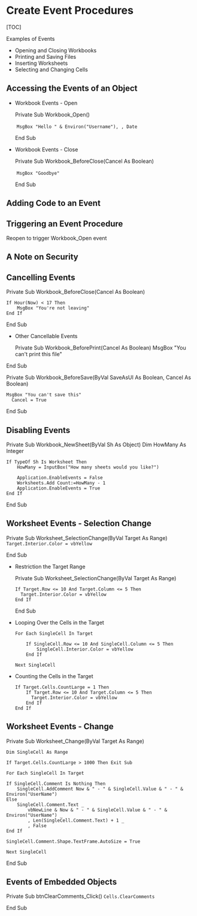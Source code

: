 # Create Event Procedures 

[TOC]

Examples of Events

- Opening and Closing Workbooks
- Printing and Saving Files
- Inserting Worksheets
- Selecting and Changing Cells

## Accessing the Events of an Object

- Workbook Events - Open

  Private Sub Workbook_Open()

  ​	`MsgBox "Hello " & Environ("Username"), , Date`

  End Sub

- Workbook Events - Close

  Private Sub Workbook_BeforeClose(Cancel As Boolean)

  ​	`MsgBox "Goodbye"`

  End Sub

  

## Adding Code to an Event



## Triggering an Event Procedure

Reopen to trigger Workbook_Open event

## A Note on Security



## Cancelling Events

Private Sub Workbook_BeforeClose(Cancel As Boolean)

    If Hour(Now) < 17 Then
        MsgBox "You're not leaving"
    End If

End Sub

- Other Cancellable Events

  Private Sub Workbook_BeforePrint(Cancel As Boolean)
      MsgBox "You can't print this file"
  
End Sub
  
Private Sub Workbook_BeforeSave(ByVal SaveAsUI As Boolean, Cancel As Boolean)
  
    MsgBox "You can't save this"
      Cancel = True
  
End Sub

## Disabling Events

Private Sub Workbook_NewSheet(ByVal Sh As Object)
    Dim HowMany As Integer
    
    If TypeOf Sh Is Worksheet Then
        HowMany = InputBox("How many sheets would you like?")
        
        Application.EnableEvents = False
        Worksheets.Add Count:=HowMany - 1
        Application.EnableEvents = True
    End If

End Sub

## Worksheet Events - Selection Change

Private Sub Worksheet_SelectionChange(ByVal Target As Range)
    `Target.Interior.Color = vbYellow`

End Sub

- Restriction the Target Range

  Private Sub Worksheet_SelectionChange(ByVal Target As Range)

  ```
  If Target.Row <= 10 And Target.Column <= 5 Then
  	Target.Interior.Color = vbYellow
  End If
  ```

  End Sub

- Looping Over the Cells in the Target

      For Each SingleCell In Target
      
          If SingleCell.Row <= 10 And SingleCell.Column <= 5 Then
              SingleCell.Interior.Color = vbYellow
          End If
          
      Next SingleCell

- Counting the Cells in the Target

  ```
  If Target.Cells.CountLarge = 1 Then
      If Target.Row <= 10 And Target.Column <= 5 Then
      	Target.Interior.Color = vbYellow
      End If
  End If
  ```

  

## Worksheet Events - Change

Private Sub Worksheet_Change(ByVal Target As Range)

    Dim SingleCell As Range
    
    If Target.Cells.CountLarge > 1000 Then Exit Sub
    
    For Each SingleCell In Target
    
    If SingleCell.Comment Is Nothing Then
        SingleCell.AddComment Now & " - " & SingleCell.Value & " - " & Environ("UserName")
    Else
        SingleCell.Comment.Text _
            vbNewLine & Now & " - " & SingleCell.Value & " - " & Environ("UserName") _
            , Len(SingleCell.Comment.Text) + 1 _
            , False
    End If
    
    SingleCell.Comment.Shape.TextFrame.AutoSize = True
    
    Next SingleCell

End Sub

## Events of Embedded Objects

Private Sub btnClearComments_Click()
    `Cells.ClearComments`

End Sub
